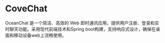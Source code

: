 # CoveChat
OceanChat 是一个简洁、高效的 Web 即时通讯应用，提供用户注册、登录和实时聊天功能。采用现代前端技术和Spring boot构建，支持响应式设计，确保在桌面和移动设备web上流畅使用。
